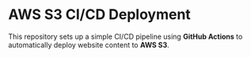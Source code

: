 # AWS S3 CI/CD Deployment

This repository sets up a simple CI/CD pipeline using **GitHub Actions** to automatically deploy website content to **AWS S3**.
